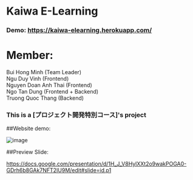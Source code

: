 # Kaiwa E-Learning

### Demo: https://kaiwa-elearning.herokuapp.com/
# Member:
Bui Hong Minh (Team Leader) </br>
Ngu Duy Vinh (Frontend) </br>
Nguyen Doan Anh Thai (Frontend) </br>
Ngo Tan Dung (Frontend + Backend) </br>
Truong Quoc Thang (Backend) </br>

### This is a [プロジェクト開発特別コース]'s project

##Website demo:

![image](https://user-images.githubusercontent.com/86037720/230857085-ee6d6887-fedb-4736-9b7a-229221ea36b4.png)

##Preview Slide:

https://docs.google.com/presentation/d/1H_J_V8HylXXt2o9wakPOGA0-GDrh6b8GAk7NFT2IU9M/edit#slide=id.p1
